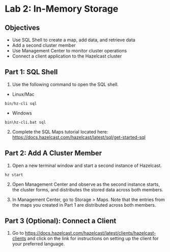 # Lab 2: In-Memory Storage

## Objectives

- Use SQL Shell to create a map, add data, and retrieve data 
- Add a second cluster member
- Use Management Center to monitor cluster operations
- Connect a client application to the Hazelcast cluster


## Part 1: SQL Shell

1. Use the following command to open the SQL shell.

- Linux/Mac
```
bin/hz-cli sql
```

- Windows
```
bin\hz-cli.bat sql
```

2. Complete the SQL Maps tutorial located here: https://docs.hazelcast.com/hazelcast/latest/sql/get-started-sql

## Part 2: Add A Cluster Member

1. Open a new terminal window and start a second instance of Hazelcast.
```
hz start
```
2. Open Management Center and observe as the second instance starts, the cluster forms, and distributes the stored data across both members.

3. In Management Center, go to Storage > Maps. Note that the entries from the maps you created in Part 1 are distributed across both members. 

## Part 3 (Optional): Connect a Client

1. Go to https://docs.hazelcast.com/hazelcast/latest/clients/hazelcast-clients and click on the link for instructions on setting up the client for your preferred language. 


